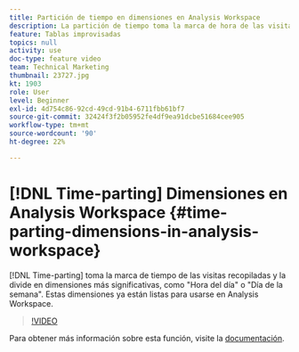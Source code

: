 ```yaml
---
title: Partición de tiempo en dimensiones en Analysis Workspace
description: La partición de tiempo toma la marca de hora de las visitas recopiladas y la divide en dimensiones más significativas, como "Hora del día" o "Día de la semana". Estas dimensiones ya están listas para usarse en Analysis Workspace.
feature: Tablas improvisadas
topics: null
activity: use
doc-type: feature video
team: Technical Marketing
thumbnail: 23727.jpg
kt: 1903
role: User
level: Beginner
exl-id: 4d754c86-92cd-49cd-91b4-6711fbb61bf7
source-git-commit: 32424f3f2b05952fe4df9ea91dcbe51684cee905
workflow-type: tm+mt
source-wordcount: '90'
ht-degree: 22%

---
```


# [!DNL Time-parting] Dimensiones en Analysis Workspace {#time-parting-dimensions-in-analysis-workspace}

[!DNL Time-parting] toma la marca de tiempo de las visitas recopiladas y la divide en dimensiones más significativas, como &quot;Hora del día&quot; o &quot;Día de la semana&quot;. Estas dimensiones ya están listas para usarse en Analysis Workspace.

>[!VIDEO](https://video.tv.adobe.com/v/23727/?quality=12)

Para obtener más información sobre esta función, visite la [documentación](https://marketing.adobe.com/resources/help/en_US/analytics/analysis-workspace/time-parting-dimensions.html).
